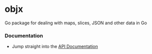 objx
====

Go package for dealing with maps, slices, JSON and other data in Go

### Documentation

  * Jump straight into the [API Documentation](http://godoc.org/github.com/stretchr/objx)
